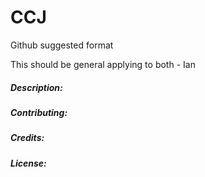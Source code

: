 # CCJ


Github suggested format

This should be general applying to both
\- Ian

##### Description:

##### Contributing: 

##### Credits: 

##### License: 
